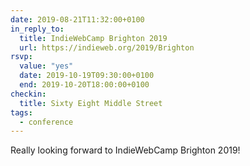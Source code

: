 ```yaml
---
date: 2019-08-21T11:32:00+0100
in_reply_to:
  title: IndieWebCamp Brighton 2019
  url: https://indieweb.org/2019/Brighton
rsvp:
  value: "yes"
  date: 2019-10-19T09:30:00+0100
  end: 2019-10-20T18:00:00+0100
checkin:
  title: Sixty Eight Middle Street
tags:
  - conference
---
```


Really looking forward to IndieWebCamp Brighton 2019!
